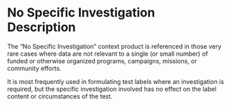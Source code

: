 # No Specific Investigation Description

The “No Specific Investigation” context product is referenced in those 
very rare cases where data are not relevant to a single (or small number) 
of funded or otherwise organized programs, campaigns, missions, or community 
efforts. 

It is most frequently used in formulating test labels where an investigation 
is required, but the specific investigation involved has no effect on the 
label content or circumstances of the test.

